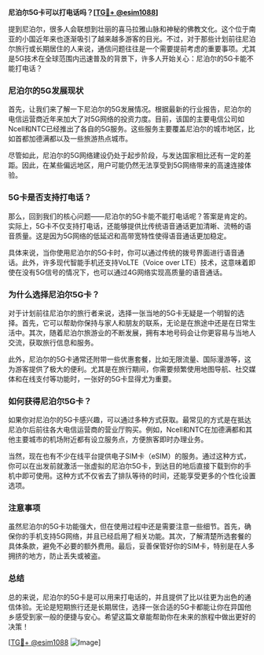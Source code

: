 **尼泊尔5G卡可以打电话吗？[[TG💪+ @esim1088](https://t.me/s/esim1088)]**

提到尼泊尔，很多人会联想到壮丽的喜马拉雅山脉和神秘的佛教文化。这个位于南亚的小国近年来也逐渐吸引了越来越多游客的目光。不过，对于那些计划前往尼泊尔旅行或长期居住的人来说，通信问题往往是一个需要提前考虑的重要事项。尤其是5G技术在全球范围内迅速普及的背景下，许多人开始关心：尼泊尔的5G卡能不能打电话？

### 尼泊尔的5G发展现状

首先，让我们来了解一下尼泊尔的5G发展情况。根据最新的行业报告，尼泊尔的电信运营商近年来加大了对5G网络的投资力度。目前，该国的主要电信公司如Ncell和NTC已经推出了各自的5G服务。这些服务主要覆盖尼泊尔的城市地区，比如首都加德满都以及一些旅游热点城市。

尽管如此，尼泊尔的5G网络建设仍处于起步阶段，与发达国家相比还有一定的差距。因此，在某些偏远地区，用户可能仍然无法享受到5G网络带来的高速连接体验。

### 5G卡是否支持打电话？

那么，回到我们的核心问题——尼泊尔的5G卡能不能打电话呢？答案是肯定的。实际上，5G卡不仅支持打电话，还能够提供比传统语音通话更加清晰、流畅的语音质量。这是因为5G网络的低延迟和高带宽特性使得语音通话更加稳定。

具体来说，当你使用尼泊尔的5G卡时，你可以通过传统的拨号界面进行语音通话。此外，许多现代智能手机还支持VoLTE（Voice over LTE）技术，这意味着即使在没有5G信号的情况下，也可以通过4G网络实现高质量的语音通话。

### 为什么选择尼泊尔5G卡？

对于计划前往尼泊尔的旅行者来说，选择一张当地的5G卡无疑是一个明智的选择。首先，它可以帮助你保持与家人和朋友的联系，无论是在旅途中还是在日常生活中。其次，随着尼泊尔旅游业的不断发展，拥有本地号码会让你更容易与当地人交流，获取旅行信息和服务。

此外，尼泊尔的5G卡通常还附带一些优惠套餐，比如无限流量、国际漫游等，这为游客提供了极大的便利。尤其是在旅行期间，你需要频繁使用地图导航、社交媒体和在线支付等功能时，一张好的5G卡显得尤为重要。

### 如何获得尼泊尔5G卡？

如果你对尼泊尔的5G卡感兴趣，可以通过多种方式获取。最常见的方式是在抵达尼泊尔后前往各大电信运营商的营业厅购买。例如，Ncell和NTC在加德满都和其他主要城市的机场附近都有设立服务点，方便旅客即时办理业务。

当然，现在也有不少在线平台提供电子SIM卡（eSIM）的服务。通过这种方式，你可以在出发前就激活一张虚拟的尼泊尔5G卡，到达目的地后直接下载到你的手机中即可使用。这种方式不仅省去了排队等待的时间，还能享受更多的个性化设置选项。

### 注意事项

虽然尼泊尔的5G卡功能强大，但在使用过程中还是需要注意一些细节。首先，确保你的手机支持5G网络，并且已经启用了相关功能。其次，了解清楚所选套餐的具体条款，避免不必要的额外费用。最后，妥善保管好你的SIM卡，特别是在人多拥挤的地方，防止丢失或被盗。

### 总结

总的来说，尼泊尔的5G卡是可以用来打电话的，并且提供了比以往更为出色的通信体验。无论是短期旅行还是长期居住，选择一张合适的5G卡都能让你在异国他乡感受到家一般的便捷与安心。希望这篇文章能帮助你在未来的旅程中做出更好的决策！

[[TG💪+ @esim1088](https://t.me/s/esim1088) ![Image](https://i.postimg.cc/4NQfJmqS/Snipaste-2025-05-13-00-14-12.png)]